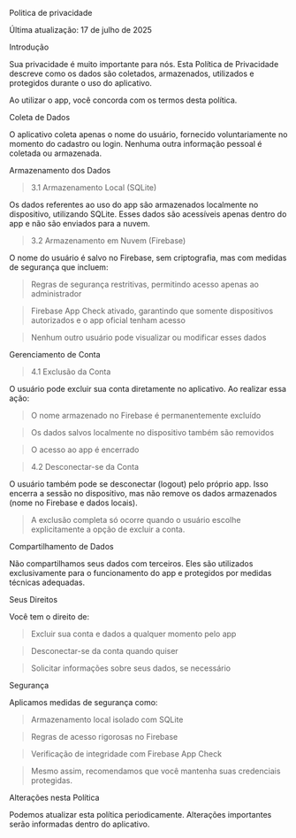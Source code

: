 Politica de privacidade

Última atualização: 17 de julho de 2025

Introdução
   
Sua privacidade é muito importante para nós. Esta Política de Privacidade descreve como os dados são coletados, armazenados, utilizados e protegidos durante o uso do aplicativo.

Ao utilizar o app, você concorda com os termos desta política.

Coleta de Dados
   
O aplicativo coleta apenas o nome do usuário, fornecido voluntariamente no momento do cadastro ou login. Nenhuma outra informação pessoal é coletada ou armazenada.

Armazenamento dos Dados
   
> 3.1 Armazenamento Local (SQLite)

Os dados referentes ao uso do app são armazenados localmente no dispositivo, utilizando SQLite. Esses dados são acessíveis apenas dentro do app e não são enviados para a nuvem.

> 3.2 Armazenamento em Nuvem (Firebase)

O nome do usuário é salvo no Firebase, sem criptografia, mas com medidas de segurança que incluem:

> Regras de segurança restritivas, permitindo acesso apenas ao administrador

> Firebase App Check ativado, garantindo que somente dispositivos autorizados e o app oficial tenham acesso

> Nenhum outro usuário pode visualizar ou modificar esses dados

Gerenciamento de Conta

> 4.1 Exclusão da Conta

O usuário pode excluir sua conta diretamente no aplicativo. Ao realizar essa ação:

> O nome armazenado no Firebase é permanentemente excluído

> Os dados salvos localmente no dispositivo também são removidos

> O acesso ao app é encerrado

> 4.2 Desconectar-se da Conta

O usuário também pode se desconectar (logout) pelo próprio app. Isso encerra a sessão no dispositivo, mas não remove os dados armazenados (nome no Firebase e dados locais).

> A exclusão completa só ocorre quando o usuário escolhe explicitamente a opção de excluir a conta.

Compartilhamento de Dados
   
Não compartilhamos seus dados com terceiros. Eles são utilizados exclusivamente para o funcionamento do app e protegidos por medidas técnicas adequadas.

Seus Direitos
   
Você tem o direito de:

> Excluir sua conta e dados a qualquer momento pelo app

> Desconectar-se da conta quando quiser

> Solicitar informações sobre seus dados, se necessário

Segurança
   
Aplicamos medidas de segurança como:

> Armazenamento local isolado com SQLite

> Regras de acesso rigorosas no Firebase

> Verificação de integridade com Firebase App Check

> Mesmo assim, recomendamos que você mantenha suas credenciais protegidas.

Alterações nesta Política
   
Podemos atualizar esta política periodicamente. Alterações importantes serão informadas dentro do aplicativo.
